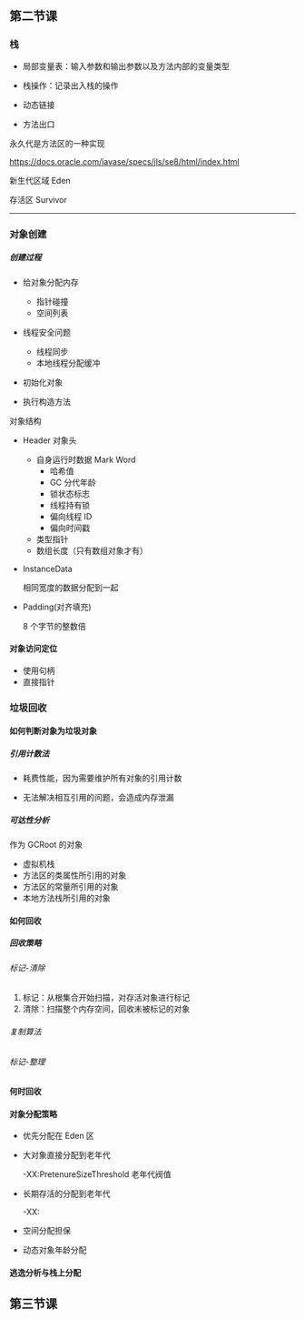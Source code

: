## 第二节课

### 栈

* 局部变量表：输入参数和输出参数以及方法内部的变量类型

* 栈操作：记录出入栈的操作

* 动态链接

* 方法出口

永久代是方法区的一种实现

https://docs.oracle.com/javase/specs/jls/se8/html/index.html

新生代区域 Eden 

存活区 Survivor



-------------------------------------

### 对象创建

##### 创建过程

* 给对象分配内存
  * 指针碰撞
  * 空间列表

* 线程安全问题
  * 线程同步
  * 本地线程分配缓冲

* 初始化对象

* 执行构造方法

对象结构

* Header 对象头

  * 自身运行时数据 Mark Word
    * 哈希值
    * GC 分代年龄
    * 锁状态标志
    * 线程持有锁
    * 偏向线程 ID
    * 偏向时间戳
  * 类型指针
  * 数组长度（只有数组对象才有）

* InstanceData

  相同宽度的数据分配到一起

* Padding(对齐填充)

  8 个字节的整数倍

#### 对象访问定位

* 使用句柄
* 直接指针

### 垃圾回收

#### 如何判断对象为垃圾对象

##### 引用计数法

* 耗费性能，因为需要维护所有对象的引用计数

* 无法解决相互引用的问题，会造成内存泄漏

##### 可达性分析

作为 GCRoot 的对象

* 虚拟机栈
* 方法区的类属性所引用的对象
* 方法区的常量所引用的对象
* 本地方法栈所引用的对象

#### 如何回收

##### 回收策略

###### 标记-清除

1. 标记：从根集合开始扫描，对存活对象进行标记
2. 清除：扫描整个内存空间，回收未被标记的对象

###### 复制算法

###### 标记-整理

#### 何时回收

#### 对象分配策略

* 优先分配在 Eden 区

* 大对象直接分配到老年代

  -XX:PretenureSizeThreshold 老年代阀值

* 长期存活的分配到老年代

  -XX:

* 空间分配担保

* 动态对象年龄分配

#### 逃逸分析与栈上分配





## 第三节课